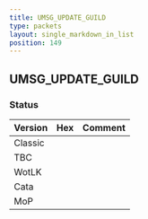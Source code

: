 ```yaml
---
title: UMSG_UPDATE_GUILD
type: packets
layout: single_markdown_in_list
position: 149
---
```


## UMSG_UPDATE_GUILD

### Status

Version    | Hex        | Comment
---------- | ---------- | ---------- 
Classic    |            |
TBC        |            |
WotLK      |            |
Cata       |            | 
MoP        |            | 